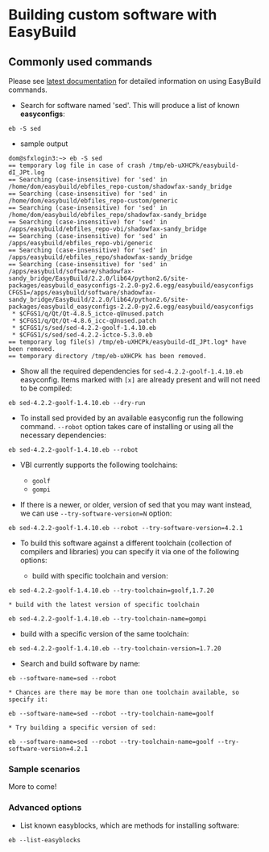 # Building custom software with EasyBuild


## Commonly used commands

Please see [latest documentation](http://easybuild.readthedocs.org/en/latest/Using_the_EasyBuild_command_line.html) for detailed information on using EasyBuild commands.

* Search for software named 'sed'. This will produce a list of known __easyconfigs__:

```
eb -S sed
```
* sample output

```
dom@sfxlogin3:~> eb -S sed
== temporary log file in case of crash /tmp/eb-uXHCPk/easybuild-dI_JPt.log
== Searching (case-insensitive) for 'sed' in /home/dom/easybuild/ebfiles_repo-custom/shadowfax-sandy_bridge
== Searching (case-insensitive) for 'sed' in /home/dom/easybuild/ebfiles_repo-custom/generic
== Searching (case-insensitive) for 'sed' in /home/dom/easybuild/ebfiles_repo/shadowfax-sandy_bridge
== Searching (case-insensitive) for 'sed' in /apps/easybuild/ebfiles_repo-vbi/shadowfax-sandy_bridge
== Searching (case-insensitive) for 'sed' in /apps/easybuild/ebfiles_repo-vbi/generic
== Searching (case-insensitive) for 'sed' in /apps/easybuild/ebfiles_repo/shadowfax-sandy_bridge
== Searching (case-insensitive) for 'sed' in /apps/easybuild/software/shadowfax-sandy_bridge/EasyBuild/2.2.0/lib64/python2.6/site-packages/easybuild_easyconfigs-2.2.0-py2.6.egg/easybuild/easyconfigs
CFGS1=/apps/easybuild/software/shadowfax-sandy_bridge/EasyBuild/2.2.0/lib64/python2.6/site-packages/easybuild_easyconfigs-2.2.0-py2.6.egg/easybuild/easyconfigs
 * $CFGS1/q/Qt/Qt-4.8.5_ictce-qUnused.patch
 * $CFGS1/q/Qt/Qt-4.8.6_icc-qUnused.patch
 * $CFGS1/s/sed/sed-4.2.2-goolf-1.4.10.eb
 * $CFGS1/s/sed/sed-4.2.2-ictce-5.3.0.eb
== temporary log file(s) /tmp/eb-uXHCPk/easybuild-dI_JPt.log* have been removed.
== temporary directory /tmp/eb-uXHCPk has been removed.
```

* Show all the required dependencies for `sed-4.2.2-goolf-1.4.10.eb` easyconfig. Items marked with `[x]` are already present and will not need to be compiled:

```
eb sed-4.2.2-goolf-1.4.10.eb --dry-run
```

* To install sed provided by an available easyconfig run the following command. `--robot` option takes care of installing or using all the necessary dependencies:

```
eb sed-4.2.2-goolf-1.4.10.eb --robot
```

 * VBI currently supports the following toolchains:
    * `goolf`
    * `gompi`
    
* If there is a newer, or older, version of sed that you may want instead, we can use `--try-software-version=N` option:

```
eb sed-4.2.2-goolf-1.4.10.eb --robot --try-software-version=4.2.1
```

* To build this software against a different toolchain (collection of compilers and libraries) you can specify it via one of the following options: 
	
	* build with specific toolchain and version:
	
```
eb sed-4.2.2-goolf-1.4.10.eb --try-toolchain=goolf,1.7.20

```
	* build with the latest version of specific toolchain

```
eb sed-4.2.2-goolf-1.4.10.eb --try-toolchain-name=gompi

```
   * build with a specific version of the same toolchain:

```
eb sed-4.2.2-goolf-1.4.10.eb --try-toolchain-version=1.7.20

```

*  Search and build software by name:

```
eb --software-name=sed --robot
```

	* Chances are there may be more than one toolchain available, so specify it:

```
eb --software-name=sed --robot --try-toolchain-name=goolf
```

	* Try building a specific version of sed:
	
```
eb --software-name=sed --robot --try-toolchain-name=goolf --try-software-version=4.2.1
```
		
	
### Sample scenarios


More to come!

### Advanced options



* List known easyblocks, which are methods for installing software:

```
eb --list-easyblocks
```





